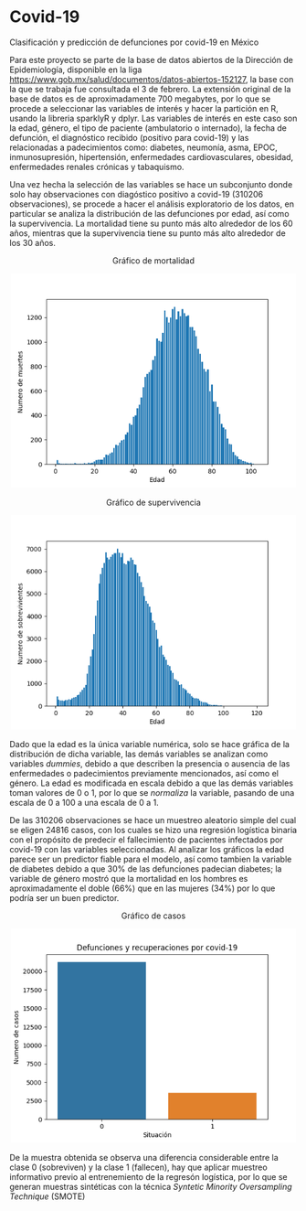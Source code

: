 # Covid-19
Clasificación y predicción de defunciones por covid-19 en México


Para este proyecto se parte de la base de datos abiertos de la Dirección de Epidemiología, disponible en la liga https://www.gob.mx/salud/documentos/datos-abiertos-152127, la base con la que se trabaja fue consultada el 3 de febrero. La extensión original de la base de datos es de aproximadamente 700 megabytes, por lo que se  procede a seleccionar las variables de interés y hacer la partición en R, usando la libreria sparklyR y dplyr. Las variables de interés en este caso son la edad, género, el tipo de paciente (ambulatorio o internado), la fecha de defunción, el diagnóstico recibido (positivo para covid-19) y las relacionadas a padecimientos como: diabetes, neumonía, asma, EPOC, inmunosupresión, hipertensión, enfermedades cardiovasculares, obesidad, enfermedades renales crónicas y tabaquismo.

Una vez hecha la selección de las variables se hace un subconjunto donde solo hay observaciones con diagóstico positivo a covid-19 (310206 observaciones), se procede a hacer el análisis exploratorio de los datos, en particular se analiza la distribución de las defunciones por edad, así como la supervivencia. La mortalidad tiene su punto más alto alrededor de los 60 años, mientras que la supervivencia tiene su punto más alto alrededor de los 30 años.

<p align="center">
  Gráfico de mortalidad 
</p>

<p align="center"> 
  <img width="500" src="https://github.com/Benjaminqc96/Covid-19/blob/main/coviddistmort.png">
</p>

<p align="center">
  Gráfico de supervivencia 
</p>

<p align="center">
  <img width="500" src="https://github.com/Benjaminqc96/Covid-19/blob/main/coviddistsob.png">
</p>


Dado que la edad es la única variable numérica, solo se hace gráfica de la distribución de dicha variable, las demás variables se analizan como variables *dummies*, debido a que describen la presencia o ausencia de las enfermedades o padecimientos previamente mencionados, así como el género. La edad es modificada en escala debido a que las demás variables toman valores de 0 o 1, por lo que se *normaliza* la variable, pasando de una escala de 0 a 100 a una escala de 0 a 1.


De las 310206 observaciones se hace un muestreo aleatorio simple del cual se eligen 24816 casos, con los cuales se hizo una regresión logística binaria con el propósito de predecir el fallecimiento de pacientes infectados por covid-19 con las variables seleccionadas. Al analizar los gráficos la edad parece ser un predictor fiable para el modelo, así como tambien la variable de diabetes debido a que 30% de las defunciones padecian diabetes; la variable de género mostró que la mortalidad en los hombres es aproximadamente el doble (66%) que en las mujeres (34%) por lo que podría ser un buen predictor. 

<p align="center">
  Gráfico de casos 
</p>

<p align="center">
  <img width="500" src="https://github.com/Benjaminqc96/Covid-19/blob/main/casos.png">
</p>


De la muestra obtenida se observa una diferencia considerable entre la clase 0 (sobreviven) y la clase 1 (fallecen), hay que aplicar muestreo informativo previo al entrenemiento de la regresón logística, por lo que se generan muestras sintéticas con la técnica *Syntetic Minority Oversampling Technique* (SMOTE)



